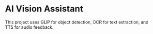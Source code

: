 # AI Vision Assistant

This project uses GLIP for object detection, OCR for text extraction, and TTS for audio feedback.
